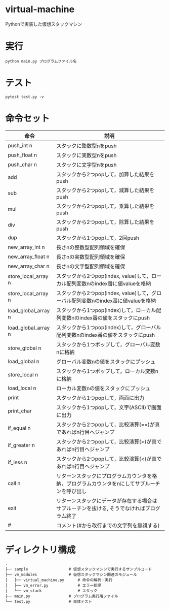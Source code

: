 # virtual-machine
Pythonで実装した仮想スタックマシン

# 実行
```
python main.py プログラムファイル名
```

# テスト
```
pytest test.py -v
```

# 命令セット
| 命令 | 説明 |
|------|------|
|push_int n| スタックに整数型nをpush |
|push_float n| スタックに実数型nをpush |
|push_char n| スタックに文字型nをpush |
| add | スタックから2つpopして，加算した結果をpush |
| sub | スタックから2つpopして，減算した結果をpush |
| mul | スタックから2つpopして，乗算した結果をpush |
| div | スタックから2つpopして，除算した結果をpush |
| dup | スタックから1つpopして，2回push |
|new_array_int n|長さnの整数型配列領域を確保|
|new_array_float n|長さnの実数型配列領域を確保|
|new_array_char n|長さnの文字型配列領域を確保|
|store_local_array n|スタックから2つpop(index, value)して，ローカル配列変数nのindex番に値valueを格納|
|store_local_array n|スタックから2つpop(index, value)して，グローバル配列変数nのindex番に値valueを格納|
|load_global_array n|スタックから1つpop(index)して，ローカル配列変数nのindex番の値をスタックにpush|
|load_global_array n|スタックから1つpop(index)して，グローバル配列変数nのindex番の値をスタックにpush|
| store_global n| スタックから1つポップして，グローバル変数nに格納|
| load_global n | グローバル変数nの値をスタックにプッシュ|
| store_local n| スタックから1つポップして，ローカル変数nに格納|
| load_local n | ローカル変数nの値をスタックにプッシュ|
| print | スタックから1つpopして，画面に出力 |
| print_char | スタックから1つpopして，文字(ASCII)で画面に出力 |
| if_equal n|スタックから2つpopして，比較演算(==)が真であればn行目へジャンプ|
| if_greater n|スタックから2つpopして，比較演算(>)が真であればn行目へジャンプ|
| if_less n|スタックから2つpopして，比較演算(<)が真であればn行目へジャンプ|
| call n| リターンスタックにプログラムカウンタを格納，プログラムカウンタをnにしてサブルーチンを呼び出し |
| exit | リターンスタックにデータが存在する場合はサブルーチンを抜ける, そうでなければプログラム終了 |
| # | コメント(#から改行までの文字列を無視する) |

# ディレクトリ構成
    .
    ├── sample                  # 仮想スタックマシンで実行するサンプルコード
    ├── vm_modules              # 仮想スタックマシン関連のモジュール
    │   ├── virtual_machine.py      # 命令の解析・実行
    │   ├── vm_error.py             # エラー処理
    │   └── vm_stack                # スタック
    ├── main.py                 # プログラム実行用ファイル
    └── test.py                 # 単体テスト
    
